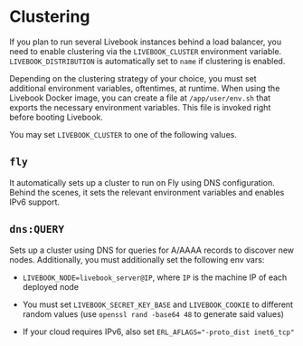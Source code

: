 # Clustering

If you plan to run several Livebook instances behind a load balancer, you need to enable clustering via the `LIVEBOOK_CLUSTER` environment variable. `LIVEBOOK_DISTRIBUTION` is automatically set to `name` if clustering is enabled.

Depending on the clustering strategy of your choice, you must set additional environment variables, oftentimes, at runtime. When using the Livebook Docker image, you can create a file at `/app/user/env.sh` that exports the necessary environment variables. This file is invoked right before booting Livebook.

You may set `LIVEBOOK_CLUSTER` to one of the following values.

## `fly`

It automatically sets up a cluster to run on Fly using DNS configuration. Behind the scenes, it sets the relevant environment variables and enables IPv6 support.

## `dns:QUERY`

Sets up a cluster using DNS for queries for A/AAAA records to discover new nodes. Additionally, you must additionally set the following env vars:

  * `LIVEBOOK_NODE=livebook_server@IP`, where `IP` is the machine IP of each deployed node

  * You must set `LIVEBOOK_SECRET_KEY_BASE` and `LIVEBOOK_COOKIE` to different random values (use `openssl rand -base64 48` to generate said values)

  * If your cloud requires IPv6, also set `ERL_AFLAGS="-proto_dist inet6_tcp"`
